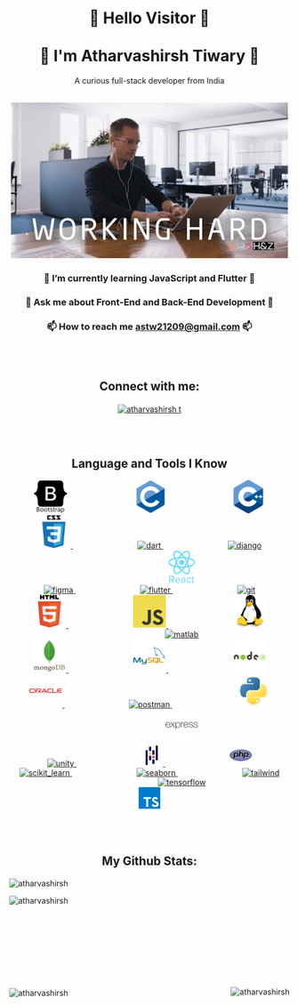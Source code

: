 <div align="center">

<h1> 👾 Hello Visitor 👾  <br><br> 👾 I'm Atharvashirsh Tiwary 👾</h1>
<p> A curious full-stack developer from India</p>
<br>
<img src="consulting-consultant.gif" alt="gif" >

<h3> 🌱 I’m currently learning JavaScript and Flutter 🌱 </h3>

<h3> 💬 Ask me about Front-End and Back-End Development 💬 </h3>

<h3> 📫 How to reach me <a href = "mailto: astw21209@gmail.com">astw21209@gmail.com</a> 📫 </h3>

</div>
<br>
<br>

<h2 align="center">Connect with me:</h2>
<p align="center">
<a href="https://linkedin.com/in/atharvashirsh-t-99648a250" target="blank"><img align="center" src="https://raw.githubusercontent.com/rahuldkjain/github-profile-readme-generator/master/src/images/icons/Social/linked-in-alt.svg" alt="atharvashirsh t" height="50" width="50" /></a>
</p>

<br>
<br>


<div align="center">
    <h2>Language and Tools I Know</h2>
    <p>
        <a href="https://getbootstrap.com" target="_blank" rel="noreferrer"> <img src="https://raw.githubusercontent.com/devicons/devicon/master/icons/bootstrap/bootstrap-plain-wordmark.svg" alt="bootstrap" width="60" height="60" /></a> &emsp;&emsp;&emsp;&emsp;&emsp;&emsp;&emsp;&emsp;
        <a href="https://www.cprogramming.com/" target="_blank" rel="noreferrer"> <img src="https://raw.githubusercontent.com/devicons/devicon/master/icons/c/c-original.svg" alt="c" width="60" height="60" /></a>&emsp;&emsp;&emsp;&emsp;&emsp;&emsp;&emsp;&emsp;
        <a href="https://www.w3schools.com/cpp/" target="_blank" rel="noreferrer"> <img src="https://raw.githubusercontent.com/devicons/devicon/master/icons/cplusplus/cplusplus-original.svg" alt="cplusplus" width="60" height="60" /> </a>
        <br>
        <a href="https://www.w3schools.com/css/" target="_blank" rel="noreferrer"> <img src="https://raw.githubusercontent.com/devicons/devicon/master/icons/css3/css3-original-wordmark.svg" alt="css3" width="60" height="60" /> </a>&emsp;&emsp;&emsp;&emsp;&emsp;&emsp;&emsp;&emsp;
        <a href="https://dart.dev" target="_blank" rel="noreferrer"> <img src="https://www.vectorlogo.zone/logos/dartlang/dartlang-icon.svg" alt="dart" width="60" height="60" /> </a>&emsp;&emsp;&emsp;&emsp;&emsp;&emsp;&emsp;&emsp;
        <a href="https://www.djangoproject.com/" target="_blank" rel="noreferrer"> <img src="https://cdn.worldvectorlogo.com/logos/django.svg" alt="django" width="60" height="60" /> </a>&emsp;&emsp;&emsp;&emsp;&emsp;&emsp;&emsp;&emsp;
        <a href="https://reactjs.org/" target="_blank" rel="noreferrer"> <img src="https://raw.githubusercontent.com/devicons/devicon/master/icons/react/react-original-wordmark.svg" alt="react" width="60" height="60" /> </a>
        <br>
        <a href="https://www.figma.com/" target="_blank" rel="noreferrer"> <img src="https://www.vectorlogo.zone/logos/figma/figma-icon.svg" alt="figma" width="60" height="60" /> </a>&emsp;&emsp;&emsp;&emsp;&emsp;&emsp;&emsp;&emsp;
        <a href="https://flutter.dev" target="_blank" rel="noreferrer"> <img src="https://www.vectorlogo.zone/logos/flutterio/flutterio-icon.svg" alt="flutter" width="60" height="60" /> </a>&emsp;&emsp;&emsp;&emsp;&emsp;&emsp;&emsp;&emsp;
        <a href="https://git-scm.com/" target="_blank" rel="noreferrer"> <img src="https://www.vectorlogo.zone/logos/git-scm/git-scm-icon.svg" alt="git" width="60" height="60" /> </a>
        <br>
        <a href="https://www.w3.org/html/" target="_blank" rel="noreferrer"> <img src="https://raw.githubusercontent.com/devicons/devicon/master/icons/html5/html5-original-wordmark.svg" alt="html5" width="60" height="60" /> </a>&emsp;&emsp;&emsp;&emsp;&emsp;&emsp;&emsp;&emsp;
        <a href="https://developer.mozilla.org/en-US/docs/Web/JavaScript" target="_blank" rel="noreferrer"> <img src="https://raw.githubusercontent.com/devicons/devicon/master/icons/javascript/javascript-original.svg" alt="javascript" width="60" height="60" /> </a>&emsp;&emsp;&emsp;&emsp;&emsp;&emsp;&emsp;&emsp;
        <a href="https://www.linux.org/" target="_blank" rel="noreferrer"> <img src="https://raw.githubusercontent.com/devicons/devicon/master/icons/linux/linux-original.svg" alt="linux" width="60" height="60" /> </a>&emsp;&emsp;&emsp;&emsp;&emsp;&emsp;&emsp;&emsp;
        <a href="https://www.mathworks.com/" target="_blank" rel="noreferrer"> <img src="https://upload.wikimedia.org/wikipedia/commons/2/21/Matlab_Logo.png" alt="matlab" width="60" height="60" /> </a>
        <br>
        <a href="https://www.mongodb.com/" target="_blank" rel="noreferrer"> <img src="https://raw.githubusercontent.com/devicons/devicon/master/icons/mongodb/mongodb-original-wordmark.svg" alt="mongodb" width="60" height="60" /> </a>&emsp;&emsp;&emsp;&emsp;&emsp;&emsp;&emsp;&emsp;
        <a href="https://www.mysql.com/" target="_blank" rel="noreferrer"> <img src="https://raw.githubusercontent.com/devicons/devicon/master/icons/mysql/mysql-original-wordmark.svg" alt="mysql" width="60" height="60" /> </a>&emsp;&emsp;&emsp;&emsp;&emsp;&emsp;&emsp;&emsp;
        <a href="https://nodejs.org" target="_blank" rel="noreferrer"> <img src="https://raw.githubusercontent.com/devicons/devicon/master/icons/nodejs/nodejs-original-wordmark.svg" alt="nodejs" width="60" height="60" /> </a>
        <br>
        <a href="https://www.oracle.com/" target="_blank" rel="noreferrer"> <img src="https://raw.githubusercontent.com/devicons/devicon/master/icons/oracle/oracle-original.svg" alt="oracle" width="60" height="60" /> </a>&emsp;&emsp;&emsp;&emsp;&emsp;&emsp;&emsp;&emsp;
        <a href="https://postman.com" target="_blank" rel="noreferrer"> <img src="https://www.vectorlogo.zone/logos/getpostman/getpostman-icon.svg" alt="postman" width="60" height="60" /> </a>&emsp;&emsp;&emsp;&emsp;&emsp;&emsp;&emsp;&emsp;
        <a href="https://www.python.org" target="_blank" rel="noreferrer"> <img src="https://raw.githubusercontent.com/devicons/devicon/master/icons/python/python-original.svg" alt="python" width="60" height="60" /> </a>&emsp;&emsp;&emsp;&emsp;&emsp;&emsp;&emsp;&emsp;
        <a href="https://expressjs.com" target="_blank" rel="noreferrer"> <img src="https://raw.githubusercontent.com/devicons/devicon/master/icons/express/express-original-wordmark.svg" alt="express" width="60" height="60" /> </a>
        <br>
        <a href="https://unity.com/" target="_blank" rel="noreferrer"> <img src="https://www.vectorlogo.zone/logos/unity3d/unity3d-icon.svg" alt="unity" width="60" height="60" /> </a> &emsp;&emsp;&emsp;&emsp;&emsp;&emsp;&emsp;&emsp;
        <a href="https://pandas.pydata.org/" target="_blank" rel="noreferrer"> <img src="https://raw.githubusercontent.com/devicons/devicon/2ae2a900d2f041da66e950e4d48052658d850630/icons/pandas/pandas-original.svg" alt="pandas" width="40" height="40"/> </a> &emsp;&emsp;&emsp;&emsp;&emsp;&emsp;&emsp;&emsp;
        <a href="https://www.php.net" target="_blank" rel="noreferrer"> <img src="https://raw.githubusercontent.com/devicons/devicon/master/icons/php/php-original.svg" alt="php" width="40" height="40"/> </a>
        <br>
        <a href="https://scikit-learn.org/" target="_blank" rel="noreferrer"> <img src="https://upload.wikimedia.org/wikipedia/commons/0/05/Scikit_learn_logo_small.svg" alt="scikit_learn" width="40" height="40"/> </a> &emsp;&emsp;&emsp;&emsp;&emsp;&emsp;&emsp;&emsp;
        <a href="https://seaborn.pydata.org/" target="_blank" rel="noreferrer"> <img src="https://seaborn.pydata.org/_images/logo-mark-lightbg.svg" alt="seaborn" width="40" height="40"/> </a> &emsp;&emsp;&emsp;&emsp;&emsp;&emsp;&emsp;&emsp;
        <a href="https://tailwindcss.com/" target="_blank" rel="noreferrer"> <img src="https://www.vectorlogo.zone/logos/tailwindcss/tailwindcss-icon.svg" alt="tailwind" width="40" height="40"/> </a> &emsp;&emsp;&emsp;&emsp;&emsp;&emsp;&emsp;&emsp;
        <a href="https://www.tensorflow.org" target="_blank" rel="noreferrer"> <img src="https://www.vectorlogo.zone/logos/tensorflow/tensorflow-icon.svg" alt="tensorflow" width="40" height="40"/> </a> 
        <br>
        <a href="https://www.typescriptlang.org/" target="_blank" rel="noreferrer"> <img src="https://raw.githubusercontent.com/devicons/devicon/master/icons/typescript/typescript-original.svg" alt="typescript" width="40" height="40"/> </a>
    </p>
</div>







<br>
<br>
<h2 align="center">My Github Stats:</h2>
<p> <img align="center" src="https://komarev.com/ghpvc/?username=atharvashirsh&label=Profile%20views&color=0e75b6&style=flat" alt="atharvashirsh" width="169.5" height="30" /> </p>
<div>
<p><img align="left" src="https://github-readme-stats.vercel.app/api?username=atharvashirsh&show_icons=true&locale=en" alt="atharvashirsh" width="400" height="164"/></p> 
<p><img align="right" src="https://github-readme-stats.vercel.app/api/top-langs?username=atharvashirsh&show_icons=true&locale=en&layout=compact" alt="atharvashirsh" /></p>
</div>
<p><img align="center" src="https://github-readme-streak-stats.herokuapp.com/?user=atharvashirsh&" alt="atharvashirsh" /></p>


